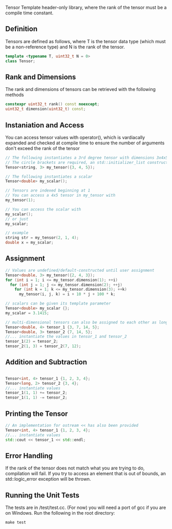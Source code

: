 
Tensor Template header-only library, where the rank of the tensor must be a compile time constant.

## Definition

Tensors are defined as follows, where T is the tensor data type (which must be a non-reference type) and N is the rank of the tensor.

```c++
template <typename T, uint32_t N = 0>
class Tensor;
```

## Rank and Dimensions
The rank and dimensions of tensors can be retrieved with the following methods

```c++
constexpr uint32_t rank() const noexcept;
uint32_t dimension(uint32_t) const;
```

## Instaniation and Access

You can access tensor values with operator(), which is vardiacally expanded and checked at compile time to ensure the number of arguments don't exceed the rank of the tensor

 ```c++
 // The following instantiates a 3rd degree tensor with dimensions 3x4x5
 // The circle brackets are required, an std::initializer_list constructor is not implemented 
 Tensor<string, 3> my_tensor({3, 4, 5});
 
 // The following instantiates a scalar
 Tensor<double> my_scalar();
 
 // Tensors are indexed beginning at 1
 // You can access a 4x5 tensor in my_tensor with
 my_tensor(1);
 
 // You can access the scalar with 
 my_scalar();
 // or just
 my_scalar;
 
 // example
 string str = my_tensor(2, 1, 4);
 double x = my_scalar;
```


## Assignment
```c++
// Values are undefined/default-constructed until user assignment 
Tensor<double, 3> my_tensor({2, 4, 3});
for (int i = 1; i <= my_tensor.dimension(1); ++i) 
  for (int j = 1; j <= my_tensor.dimension(2); ++j) 
    for (int k = 1; k <= my_tensor.dimension(3); ++k) 
      my_tensor(i, j, k) = i + 10 * j + 100 * k;  

// scalars can be given its template parameter
Tensor<double> my_scalar {};
my_scalar = 3.1415;

// multi-dimensional tensors can also be assigned to each other as long as the indices match
Tensor<double, 4> tensor_1 {3, 7, 14, 5};
Tensor<double, 3> tensor_2 {7, 14, 5};
//... instantiate the values in tensor_1 and tensor_2
tensor_1(2) = tensor_2;
tensor_2(1, 3) = tensor_2(7, 12);
```

## Addition and Subtraction
```c++

Tensor<int, 4> tensor_1 {1, 2, 3, 4};
Tensor<long, 2> tensor_2 {3, 4};
//... instantiate values
tensor_1(1, 1) += tensor_2;
tensor_1(1, 1) -= tensor_2;
```

## Printing the Tensor
```c++
// An implementation for ostream << has also been provided
Tensor<int, 4> tensor_1 {1, 2, 3, 4};
//... instantiate values
std::cout << tensor_1 << std::endl;
```

## Error Handling

If the rank of the tensor does not match what you are trying to do, compilation will fail. If you try to access an element that is out of bounds, an std::logic_error exception will be thrown.

## Running the Unit Tests

The tests are in /test/test.cc. (For now) you will need a port of gcc if you are on Windows.
Run the following in the root directory:
```
make test
```


